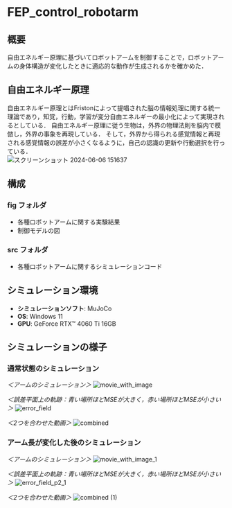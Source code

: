 # FEP_control_robotarm

## 概要
自由エネルギー原理に基づいてロボットアームを制御することで，ロボットアームの身体構造が変化したときに適応的な動作が生成されるかを確かめた．

## 自由エネルギー原理
自由エネルギー原理とはFristonによって提唱された脳の情報処理に関する統一理論であり，知覚，行動，学習が変分自由エネルギーの最小化によって実現されるとしている．
自由エネルギー原理に従う生物は，外界の物理法則を脳内で模倣し，外界の事象を再現している．
そして，外界から得られる感覚情報と再現される感覚情報の誤差が小さくなるように，自己の認識の更新や行動選択を行っている．  
![スクリーンショット 2024-06-06 151637](https://github.com/KiriShindo/FEP_control_robotarm/assets/170800970/655929f5-197d-452c-acef-dee858845291)


## 構成
### fig フォルダ



- 各種ロボットアームに関する実験結果
- 制御モデルの図

### src フォルダ
- 各種ロボットアームに関するシミュレーションコード

## シミュレーション環境
- **シミュレーションソフト**: MuJoCo
- **OS**: Windows 11
- **GPU**: GeForce RTX™ 4060 Ti 16GB

## シミュレーションの様子
### 通常状態のシミュレーション
*＜アームのシミュレーション＞*
![movie_with_image](https://github.com/KiriShindo/FEP_control_robotarm/assets/170800970/9abaa510-e897-49c8-a372-6146843dafc2)

*＜誤差平面上の軌跡：青い場所ほどMSEが大きく，赤い場所ほどMSEが小さい＞*
![error_field](https://github.com/KiriShindo/FEP_control_robotarm/assets/170800970/cbe6ce5d-d285-429d-92a7-cbb6d4a3edd7)

*＜2つを合わせた動画＞*
![combined](https://github.com/KiriShindo/FEP_control_robotarm/assets/170800970/46cf7b2f-9c8d-46a7-aeff-ae7583b0224b)

### アーム長が変化した後のシミュレーション
*＜アームのシミュレーション＞*
![movie_with_image_1](https://github.com/KiriShindo/FEP_control_robotarm/assets/170800970/73c1c0f2-380b-429c-bbfb-3c4c978abb1c)

*＜誤差平面上の軌跡：青い場所ほどMSEが大きく，赤い場所ほどMSEが小さい＞*
![error_field_p2_1](https://github.com/KiriShindo/FEP_control_robotarm/assets/170800970/86dd8f5b-7658-4b82-a8f6-23e6a26f82e8)

*＜2つを合わせた動画＞*
![combined (1)](https://github.com/KiriShindo/FEP_control_robotarm/assets/170800970/72361f9a-cbd8-4bad-b99a-11f70a46d4a3)

